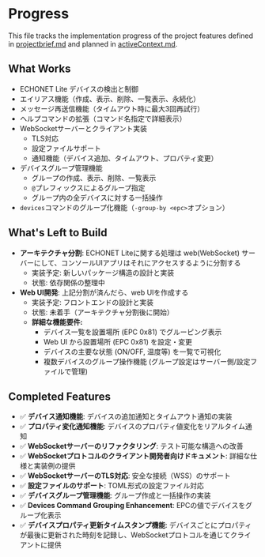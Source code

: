 # Progress

This file tracks the implementation progress of the project features defined in [projectbrief.md](./projectbrief.md) and planned in [activeContext.md](./activeContext.md).

## What Works

- ECHONET Lite デバイスの検出と制御
- エイリアス機能（作成、表示、削除、一覧表示、永続化）
- メッセージ再送信機能（タイムアウト時に最大3回再試行）
- ヘルプコマンドの拡張（コマンド名指定で詳細表示）
- WebSocketサーバーとクライアント実装
  - TLS対応
  - 設定ファイルサポート
  - 通知機能（デバイス追加、タイムアウト、プロパティ変更）
- デバイスグループ管理機能
  - グループの作成、表示、削除、一覧表示
  - `@`プレフィックスによるグループ指定
  - グループ内の全デバイスに対する一括操作
- `devices`コマンドのグループ化機能（`-group-by <epc>`オプション）

## What's Left to Build

- **アーキテクチャ分割**: ECHONET Liteに関する処理は web(WebSocket) サーバーにして、コンソールUIアプリはそれにアクセスするように分割する
  - 実装予定: 新しいパッケージ構造の設計と実装
  - 状態: 依存関係の整理中
- **Web UI開発**: 上記分割が済んだら、web UIを作成する
  - 実装予定: フロントエンドの設計と実装
  - 状態: 未着手（アーキテクチャ分割後に開始）
  - **詳細な機能要件:**
    - デバイス一覧を設置場所 (EPC 0x81) でグルーピング表示
    - Web UI から設置場所 (EPC 0x81) を設定・変更
    - デバイスの主要な状態 (ON/OFF, 温度等) を一覧で可視化
    - 複数デバイスのグループ操作機能 (グループ設定はサーバー側/設定ファイルで管理)

## Completed Features

- ✅ **デバイス通知機能**: デバイスの追加通知とタイムアウト通知の実装
- ✅ **プロパティ変化通知機能**: デバイスのプロパティ値変化をリアルタイム通知
- ✅ **WebSocketサーバーのリファクタリング**: テスト可能な構造への改善
- ✅ **WebSocketプロトコルのクライアント開発者向けドキュメント**: 詳細な仕様と実装例の提供
- ✅ **WebSocketサーバーのTLS対応**: 安全な接続（WSS）のサポート
- ✅ **設定ファイルのサポート**: TOML形式の設定ファイル対応
- ✅ **デバイスグループ管理機能**: グループ作成と一括操作の実装
- ✅ **Devices Command Grouping Enhancement**: EPCの値でデバイスをグループ化表示
- ✅ **デバイスプロパティ更新タイムスタンプ機能**: デバイスごとにプロパティが最後に更新された時刻を記録し、WebSocketプロトコルを通じてクライアントに提供
